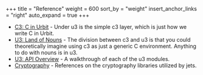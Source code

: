 +++
title = "Reference"
weight = 600
sort_by = "weight"
insert_anchor_links = "right"
auto_expand = true
+++

- [C3: C in Urbit](/system/runtime/reference/c) - Under u3 is the simple c3 layer, which is just how we write C in Urbit.
- [U3: Land of Nouns](/system/runtime/reference/nouns) - The division between c3 and u3 is that you could theoretically imagine using c3 as just a generic C environment. Anything to do with nouns is in u3.
- [U3: API Overview](/system/runtime/reference/api) - A walkthrough of each of the u3 modules.
- [Cryptography](/system/runtime/reference/cryptography) - References on the cryptography libraries utilized by jets.
